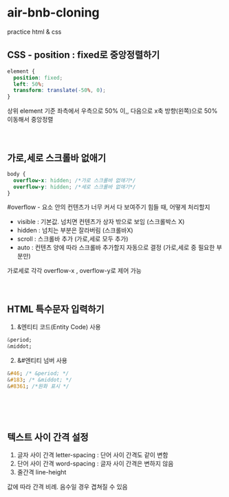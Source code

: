 # air-bnb-cloning

practice html &amp; css

## CSS - position : fixed로 중앙정렬하기<br/>

```css
element {
  position: fixed;
  left: 50%;
  transform: translate(-50%, 0);
}
```

상위 element 기준 좌측에서 우측으로 50% 이,, 다음으로 x축 방향(왼쪽)으로 50% 이동해서 중앙정렬<br/><br/><br/>

## 가로,세로 스크롤바 없애기<br/>

```css
body {
  overflow-x: hidden; /*가로 스크롤바 없애기*/
  overflow-y: hidden; /*세로 스크롤바 없애기*/
}
```

#overflow - 요소 안의 컨텐츠가 너무 커서 다 보여주기 힘들 때, 어떻게 처리할지

- visible : 기본값. 넘치면 컨텐츠가 상자 밖으로 보임 (스크롤박스 X)
- hidden : 넘치는 부분은 잘라버림 (스크롤바X)
- scroll : 스크롤바 추가 (가로,세로 모두 추가)
- auto : 컨텐츠 양에 따라 스크롤바 추가할지 자동으로 결정 (가로,세로 중 필요한 부분만)

가로세로 각각 overflow-x , overflow-y로 제어 가능<br/><br/><br/>

## HTML 특수문자 입력하기<br/>

1. &엔티티 코드(Entity Code) 사용

```css
&period;
&middot;
```

2. &#엔티티 넘버 사용

```css
&#46; /* &period; */
&#183; /* &middot; */
&#8361; /*원화 표시 */
```

<br/><br/><br/>

## 텍스트 사이 간격 설정<br/>

1. 글자 사이 간격 letter-spacing : 단어 사이 간격도 같이 변함
2. 단어 사이 간격 word-spacing : 글자 사이 간격은 변하지 않음
3. 줄간격 line-height

값에 따라 간격 비례. 음수일 경우 겹쳐질 수 있음<br/><br/><br/>
